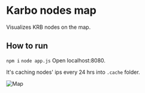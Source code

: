 # Karbo nodes map

Visualizes KRB nodes on the map.

## How to run
`npm i`
`node app.js`
Open localhost:8080.

It's caching nodes' ips every 24 hrs into `.cache` folder.

![Map](https://image.prntscr.com/image/l4VjtIIjS6mK3w40HogBGQ.png)
